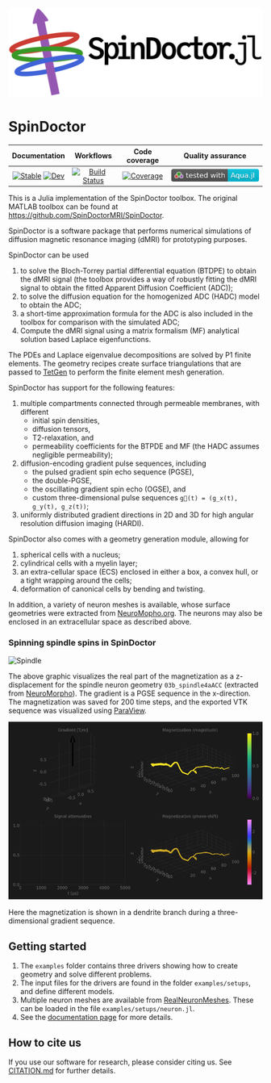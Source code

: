 ![Logo](docs/src/assets/logo_text.png)

# SpinDoctor

| Documentation | Workflows | Code coverage | Quality assurance |
| :-----------: | :-------: | :-----------: | :---------------: |
| [![Stable](https://img.shields.io/badge/docs-stable-blue.svg)](https://spindoctormri.github.io/SpinDoctor.jl/stable) [![Dev](https://img.shields.io/badge/docs-dev-blue.svg)](https://spindoctormri.github.io/SpinDoctor.jl/dev) | [![Build Status](https://github.com/spindoctormri/SpinDoctor.jl/workflows/CI/badge.svg)](https://github.com/spindoctormri/SpinDoctor.jl/actions) | [![Coverage](https://codecov.io/gh/spindoctormri/SpinDoctor.jl/branch/main/graph/badge.svg)](https://codecov.io/gh/spindoctormri/SpinDoctor.jl) | [![Aqua QA](https://raw.githubusercontent.com/JuliaTesting/Aqua.jl/master/badge.svg)](https://github.com/JuliaTesting/Aqua.jl) |

This is a Julia implementation of the SpinDoctor toolbox. The original MATLAB toolbox can be
found at <https://github.com/SpinDoctorMRI/SpinDoctor>.

SpinDoctor is a software package that performs numerical simulations of diffusion magnetic
resonance imaging (dMRI) for prototyping purposes.

SpinDoctor can be used

1. to solve the Bloch-Torrey partial differential equation (BTDPE) to obtain the dMRI signal
   (the toolbox provides a way of robustly fitting the dMRI signal to obtain the fitted
   Apparent Diffusion Coefficient (ADC));
2. to solve the diffusion equation for the homogenized ADC (HADC) model to obtain the ADC;
3. a short-time approximation formula for the ADC is also included in the toolbox for
   comparison with the simulated ADC;
4. Compute the dMRI signal using a matrix formalism (MF) analytical solution based Laplace
   eigenfunctions.

The PDEs and Laplace eigenvalue decompositions are solved by P1 finite elements. The
geometry recipes create surface triangulations that are passed to
[TetGen](https://wias-berlin.de/software/index.jsp?id=TetGen&lang=1) to perform the finite
element mesh generation.

SpinDoctor has support for the following features:

1. multiple compartments connected through permeable membranes, with different
   * initial spin densities,
   * diffusion tensors,
   * T2-relaxation, and
   * permeability coefficients for the BTPDE and MF (the HADC assumes negligible
     permeability);
2. diffusion-encoding gradient pulse sequences, including
   * the pulsed gradient spin echo sequence (PGSE),
   * the double-PGSE,
   * the oscillating gradient spin echo (OGSE), and
   * custom three-dimensional pulse sequences `g⃗(t) = (g_x(t), g_y(t),
     g_z(t))`;
3. uniformly distributed gradient directions in 2D and 3D for high angular resolution
   diffusion imaging (HARDI).

SpinDoctor also comes with a geometry generation module, allowing for

1. spherical cells with a nucleus;
2. cylindrical cells with a myelin layer;
3. an extra-cellular space (ECS) enclosed in either a box, a convex hull, or a tight
   wrapping around the cells;
4. deformation of canonical cells by bending and twisting.

In addition, a variety of neuron meshes is available, whose surface geometries were
extracted from [NeuroMopho.org](http://neuromorpho.org). The neurons may also be enclosed in
an extracellular space as described above.


### Spinning spindle spins in SpinDoctor

![Spindle](assets/spindle.gif)

The above graphic visualizes the real part of the magnetization as a z-displacement for the
spindle neuron geometry `03b_spindle4aACC` (extracted from
[NeuroMorpho](http://neuromorpho.org/)). The gradient is a PGSE sequence in the x-direction.
The magnetization was saved for 200 time steps, and the exported VTK sequence was visualized
using [ParaView](https://www.paraview.org).

![Gradient](assets/gradient.gif)

Here the magnetization is shown in a dendrite branch during a three-dimensional gradient
sequence.

## Getting started

1. The `examples` folder contains three drivers showing how to create geometry and solve
   different problems.
2. The input files for the drivers are found in the folder `examples/setups`, and define
   different models.
3. Multiple neuron meshes are available from
   [RealNeuronMeshes](https://github.com/SpinDoctorMRI/RealNeuronMeshes). These can be loaded in
   the file `examples/setups/neuron.jl`.
4. See the [documentation page](https://spindoctormri.github.io/SpinDoctor.jl/dev) for more details.


## How to cite us

If you use our software for research, please consider citing us. See
[CITATION.md](CITATION.md) for further details.
